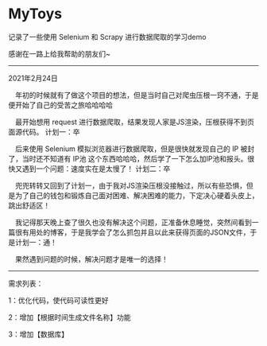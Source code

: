 # MyToys

记录了一些使用 Selenium 和 Scrapy 进行数据爬取的学习demo

感谢在一路上给我帮助的朋友们~

--------------
2021年2月24日

&emsp;年初的时候就有了做这个项目的想法，但是当时自己对爬虫压根一窍不通，于是便开始了自己的受苦之旅哈哈哈哈

&emsp;最开始想用 request 进行数据爬取，结果发现人家是JS渲染，压根获得不到页面源代码。
计划一：卒

&emsp;后来使用 Selenium 模拟浏览器进行数据爬取，但是很快就发现自己的 IP 被封了，当时还不知道有 IP池 这个东西哈哈哈，然后学了一下怎么加IP池和报头。很快又遇到一个问题：速度实在是太慢了！
计划二：卒

&emsp;兜兜转转又回到了计划一，由于我对JS渲染压根没接触过，所以有些恐惧，但是为了自己的钱包和锻炼自己面对困难、解决困难的能力，下定决心硬着头皮上，跳出舒适区！

&emsp;我记得那天晚上查了很久也没有解决这个问题，正准备休息睡觉，突然间看到一篇很有用处的博客，于是我学会了怎么抓包并且以此来获得页面的JSON文件，于是计划一：通！


&emsp;果然遇到问题的时候，解决问题才是唯一的选择！

---------------
需求列表：

1：优化代码，使代码可读性更好

2：增加【根据时间生成文件名称】功能

3：增加【数据库】
